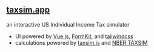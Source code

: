 ## [taxsim.app](https://taxsim.app)

an interactive US Individual Income Tax simulator

- UI powered by [Vue.js](http://vuejs.org), [FormKit](https://formkit.com), and [tailwindcss](https://tailwindcss.com)
- calculations powered by [taxsim.js](https://github.com/tmm1/taxsim.js) and [NBER TAXSIM](https://taxsim.nber.org)
